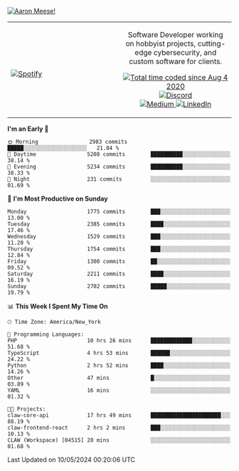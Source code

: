[![Aaron Meese!](https://user-images.githubusercontent.com/17814535/88975338-a2aabf00-d27f-11ea-963f-8a19608716b4.png)](https://github.com/ajmeese7/readme-ascii "README ASCII")

<!-- Modified from project here: https://github.com/novatorem/novatorem -->
<table width="100%">
  <tr>
  <td width="50%">

&nbsp; <br> [![Spotify](https://ajmeese7.vercel.app/api/spotify)](https://open.spotify.com/user/ajmeese)

  </td>
  <td width="50%">
    <p align="center">
    Software Developer working on hobbyist projects, cutting-edge cybersecurity, and custom software for clients.
    </p>
    <p align="center">
      <a href="https://wakatime.com/@f726891d-3b02-46cd-9b60-e8c59f9e2b14">
        <img src="https://wakatime.com/badge/user/f726891d-3b02-46cd-9b60-e8c59f9e2b14.svg" alt="Total time coded since Aug 4 2020" title="WakaTime" />
      </a>
      <a href="http://link.aaronmeese.com/discord">
        <img src="https://img.shields.io/badge/discord-ajmeese7%234835-369?style=flat-square&logo=discord&logoColor=white&color=purple" alt="Discord" title="Discord">
      </a>
      <br />
      <a href="https://link.aaronmeese.com/medium">
        <img src="https://img.shields.io/badge/medium-ajmeese7-1DB954?style=flat-square&logo=medium&logoColor=white" alt="Medium" title="Medium">
      </a>
      <a href="https://link.aaronmeese.com/linkedin">
        <img src="https://img.shields.io/badge/linkedIn-aaronmeese-1DB954?style=flat-square&logo=linkedin&logoColor=white&color=blue" alt="LinkedIn" title="LinkedIn">
      </a>
    </p>
  </td>

</table>

[//]: <> (The `&nbsp;` is to have Aphelion take up more space)

<!--START_SECTION:waka-->
**I'm an Early 🐤** 

```text
🌞 Morning                2983 commits        █████░░░░░░░░░░░░░░░░░░░░   21.84 % 
🌆 Daytime                5208 commits        ██████████░░░░░░░░░░░░░░░   38.14 % 
🌃 Evening                5234 commits        ██████████░░░░░░░░░░░░░░░   38.33 % 
🌙 Night                  231 commits         ░░░░░░░░░░░░░░░░░░░░░░░░░   01.69 % 
```
📅 **I'm Most Productive on Sunday** 

```text
Monday                   1775 commits        ███░░░░░░░░░░░░░░░░░░░░░░   13.00 % 
Tuesday                  2385 commits        ████░░░░░░░░░░░░░░░░░░░░░   17.46 % 
Wednesday                1529 commits        ███░░░░░░░░░░░░░░░░░░░░░░   11.20 % 
Thursday                 1754 commits        ███░░░░░░░░░░░░░░░░░░░░░░   12.84 % 
Friday                   1300 commits        ██░░░░░░░░░░░░░░░░░░░░░░░   09.52 % 
Saturday                 2211 commits        ████░░░░░░░░░░░░░░░░░░░░░   16.19 % 
Sunday                   2702 commits        █████░░░░░░░░░░░░░░░░░░░░   19.79 % 
```


📊 **This Week I Spent My Time On** 

```text
🕑︎ Time Zone: America/New_York

💬 Programming Languages: 
PHP                      10 hrs 26 mins      █████████████░░░░░░░░░░░░   51.68 % 
TypeScript               4 hrs 53 mins       ██████░░░░░░░░░░░░░░░░░░░   24.22 % 
Python                   2 hrs 52 mins       ████░░░░░░░░░░░░░░░░░░░░░   14.26 % 
Other                    47 mins             █░░░░░░░░░░░░░░░░░░░░░░░░   03.89 % 
YAML                     16 mins             ░░░░░░░░░░░░░░░░░░░░░░░░░   01.32 % 

🐱‍💻 Projects: 
claw-core-api            17 hrs 49 mins      ██████████████████████░░░   88.19 % 
claw-frontend-react      2 hrs 2 mins        ███░░░░░░░░░░░░░░░░░░░░░░   10.13 % 
CLAW (Workspace) [04515] 20 mins             ░░░░░░░░░░░░░░░░░░░░░░░░░   01.68 % 
```


 Last Updated on 10/05/2024 00:20:06 UTC
<!--END_SECTION:waka-->
